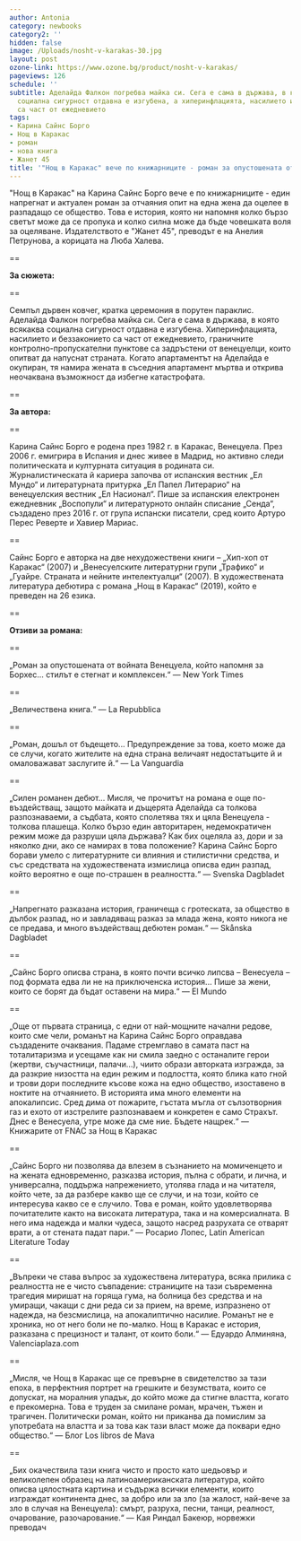 ```yaml
---
author: Antonia
category: newbooks
category2: ''
hidden: false
image: /Uploads/nosht-v-karakas-30.jpg
layout: post
ozone-link: https://www.ozone.bg/product/nosht-v-karakas/
pageviews: 126
schedule: ''
subtitle: Аделайда Фалкон погребва майка си. Сега е сама в държава, в която всякаква
  социална сигурност отдавна е изгубена, а хиперинфлацията, насилието и беззаконието
  са част от ежедневието
tags:
- Карина Сайнс Борго
- Нощ в Каракас
- роман
- нова книга
- Жанет 45
title: '"Нощ в Каракас" вече по книжарниците - роман за опустошената от войната Венецуела'
---
```


"Нощ в Каракас" на Карина Сайнс Борго вече е по книжарниците - един напрегнат и актуален роман за отчаяния опит на една жена да оцелее в разпадащо се общество. Това е история, която ни напомня колко бързо светът може да се пропука и колко силна може да бъде човешката воля за оцеляване. Издателството е "Жанет 45", преводът е на Анелия Петрунова, а корицата на Люба Халева.

\==

**За сюжета:**

\==

Семпъл дървен ковчег, кратка церемония в порутен параклис. Аделайда Фалкон погребва майка си. Сега е сама в държава, в която всякаква социална сигурност отдавна е изгубена. Хиперинфлацията, насилието и беззаконието са част от ежедневието, граничните контролно-пропускателни пунктове са задръстени от венецуелци, които опитват да напуснат страната. Когато апартаментът на Аделайда е окупиран, тя намира жената в съседния апартамент мъртва и открива неочаквана възможност да избегне катастрофата. 

\==

**За автора:**

\==

Карина Сайнс Борго е родена през 1982 г. в Каракас, Венецуела. През 2006 г. емигрира в Испания и днес живее в Мадрид, но активно следи политическата и културната ситуация в родината си. Журналистическата й кариера започва от испанския вестник „Ел Мундо“ и литературната притурка „Ел Папел Литерарио“ на венецуелския вестник „Ел Насионал“. Пише за испанския електронен ежедневник „Воспопули“ и литературното онлайн списание „Сенда“, създадено през 2016 г. от група испански писатели, сред които Артуро Перес Реверте и Хавиер Мариас. 

\==

Сайнс Борго е авторка на две нехудожествени книги – „Хип-хоп от Каракас“ (2007) и „Венесуелските литературни групи „Трафико“ и „Гуайре. Страната и нейните интелектуалци“ (2007). В художествената литература дебютира с романа „Нощ в Каракас“ (2019), който е преведен на 26 езика. 

\==

**Отзиви за романа:**

\==

„Роман за опустошената от войната Венецуела, който напомня за Борхес... стилът е стегнат и комплексен.“ — New York Times

\==

„Величествена книга.“ — La Repubblica

\==

 „Роман, дошъл от бъдещето... Предупреждение за това, което може да се случи, когато жителите на една страна величаят недостатъците й и омаловажават заслугите й.“ — La Vanguardia

\==

„Силен романен дебют... Мисля, че прочитът на романа е още по-въздействащ, защото майката и дъщерята Аделайда са толкова разпознаваеми, а съдбата, която сполетява тях и цяла Венецуела - толкова плашеща. Колко бързо един авторитарен, недемократичен режим може да разруши цяла държава? Как бих оцеляла аз, дори и за няколко дни, ако се намирах в това положение? Карина Сайнс Борго борави умело с литературните си влияния и стилистични средства, и със средствата на художествената измислица описва един разпад, който вероятно е още по-страшен в реалността.“ — Svenska Dagbladet

\==

„Напрегнато разказана история, граничеща с гротеската, за общество в дълбок разпад, но и завладяващ разказ за млада жена, която никога не се предава, и много въздействащ дебютен роман.“ — Skånska Dagbladet

\==

 „Сайнс Борго описва страна, в която почти всичко липсва – Венесуела – под формата едва ли не на приключенска история... Пише за жени, които се борят да бъдат оставени на мира.“ — El Mundo

\==

 „Още от първата страница, с едни от най-мощните начални редове, които сме чели, романът на Карина Сайнс Борго оправдава създадените очаквания. Падаме стремглаво в самата паст на тоталитаризма и усещаме как ни смила заедно с останалите герои (жертви, съучастници, палачи...), чиито образи авторката изгражда, за да разкрие низостта на един режим и подлостта, която блика като гной и трови дори последните късове кожа на едно общество, изоставено в ноктите на отчаянието. В историята има много елементи на апокалипсис. Сред дима от пожарите, гъстата мъгла от сълзотворния газ и ехото от изстрелите разпознаваем и конкретен е само Страхът. Днес е Венесуела, утре може да сме ние. Бъдете нащрек.“ — Книжарите от FNAC за Нощ в Каракас 

\==

„Сайнс Борго ни позволява да влезем в съзнанието на момиченцето и на жената едновременно, разказва история, пълна с обрати, и лична, и универсална, поддържа напрежението, утолява глада и на читателя, който чете, за да разбере какво ще се случи, и на този, който се интересува какво се е случило. Това е роман, който удовлетворява почитателите както на високата литература, така и на комерсиалната. В него има надежда и малки чудеса, защото насред разрухата се отварят врати, а от стената падат пари.“ — Росарио Лопес, Latin American Literature Today

\==

„Въпреки че става въпрос за художествена литература, всяка прилика с реалността не е чисто съвпадение: страниците на тази съвременна трагедия миришат на горяща гума, на болница без средства и на умиращи, чакащи с дни реда си за прием, на време, изпразнено от надежда, на безсмислица, на апокалиптично насилие. Романът не е хроника, но от него боли не по-малко. Нощ в Каракас е история, разказана с прецизност и талант, от които боли.“ — Едуардо Алминяна, Valenciaplaza.com

\==

„Мисля, че Нощ в Каракас ще се превърне в свидетелство за тази епоха, в перфектния портрет на грешките и безумствата, които се допускат, на моралния упадък, до който може да стигне властта, когато е прекомерна. Това е труден за смилане роман, мрачен, тъжен и трагичен. Политически роман, който ни приканва да помислим за употребата на властта и за това как тази власт може да поквари едно общество.“ — Блог Los libros de Mava

\==

„Бих окачествила тази книга чисто и просто като шедьовър и великолепен образец на латиноамериканската литература, който описва цялостната картина и съдържа всички елементи, които изграждат континента днес, за добро или за зло (за жалост, най-вече за зло в случая на Венецуела): смърт, разруха, песни, танци, реалност, очарование, разочарование.“ — Кая Риндал Бакеюр, норвежки преводач